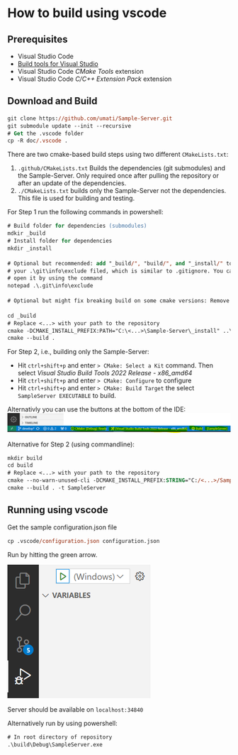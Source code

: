 # How to build using vscode
## Prerequisites
* Visual Studio Code
* [Build tools for Visual Studio](https://visualstudio.microsoft.com/de/downloads/#build-tools-for-visual-studio-2022)
* Visual Studio Code *CMake Tools* extension
* Visual Studio Code *C/C++ Extension Pack* extension

## Download and Build
```ps
git clone https://github.com/umati/Sample-Server.git
git submodule update --init --recursive
# Get the .vscode folder
cp -R doc/.vscode .
```

There are two cmake-based build steps using two different `CMakeLists.txt`:
1. `.github/CMakeLists.txt` Builds the dependencies (git submodules) and the Sample-Server. Only required once after pulling the repository or after an update of the dependencies.
2. `./CMakeLists.txt` builds only the Sample-Server not the dependencies. This file is used for building and testing.

For Step 1 run the following commands in powershell:

```ps
# Build folder for dependencies (submodules)
mdkir _build
# Install folder for dependencies
mkdir _install

# Optional but recommended: add "_build/", "build/", and "_install/" to
# your .\git\info\exclude filed, which is similar to .gitignore. You can
# open it by using the command 
notepad .\.git\info\exclude 

# Optional but might fix breaking build on some cmake versions: Remove line "DOWNLOAD_EXTRACT_TIMESTAMP true" from .github\CMakeLists.txt

cd _build
# Replace <...> with your path to the repository
cmake -DCMAKE_INSTALL_PREFIX:PATH="C:\<...>\Sample-Server\_install" ..\.github
cmake --build .
```

For Step 2, i.e., building only the Sample-Server:
* Hit `ctrl+shift+p` and enter `> CMake: Select a Kit` command. Then select *Visual Studio Build Tools 2022 Release - x86_amd64*
* Hit `ctrl+shift+p` and enter `> CMake: Configure` to configure
* Hit `ctrl+shift+p` and enter `> CMake: Build Target` the select `SampleServer EXECUTABLE` to build.

Alternativly you can use the buttons at the bottom of the IDE:
![alt text](image-3.png)

Alternative for Step 2 (using commandline):
```ps
mkdir build
cd build
# Replace <...> with your path to the repository
cmake --no-warn-unused-cli -DCMAKE_INSTALL_PREFIX:STRING="C:/<...>/Sample-Server/_install" -DCMAKE_EXPORT_COMPILE_COMMANDS:BOOL=TRUE -G "Visual Studio 17 2022" -T host=x86 -A x64 ..
cmake --build . -t SampleServer
```

## Running using vscode
Get the sample configuration.json file
```ps
cp .vscode/configuration.json configuration.json
```
Run by hitting the green arrow.

![alt text](image-2.png)

Server should be available on `localhost:34840`

Alternatively run by using powershell:
```ps
# In root directory of repository
.\build\Debug\SampleServer.exe
```